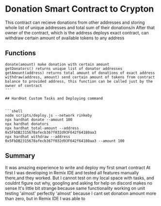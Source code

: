 # Donation Smart Contract to Crypton

This contract can recieve donations from other addresses and storing whole list of unique addresses and total sum of their donations/n
After that owner of the contract, which is the address deploys exact contract, can withdraw certain amount of available tokens to any address

## Functions
```shell
donate(amount) make donation with certain amount
getDonators() returns unique list of donator addresses
getAmount(address) returns total amount of donations of exact address
withdraw(address, amount) send certain amount of tokens from contract balance to provided address, this function can be called just by the owner of contract
'''

## HardHat Custom Tasks and Deploying command


```shell
node scripts/deploy.js --network rinkeby
npx hardhat donate --amount 100
npx hardhat donators
npx hardhat total-amount --address 0x5FbDB2315678afecb367f032d93F642f64180aa3
npx hardhat withdraw --address 0x5FbDB2315678afecb367f032d93F642f64180aa3 --amount 100
```
## Summary
It was amazing experience to write and deploy my first smart contract
At first I was developing in Remix IDE and tested all features manually there,and they worked.
But I cannot test on my local space with tasks, and couldnt figure out why, googling and asking for help on discord makes no sense
It's little bit strange because same functionality working on unit testing 'almost' perfectly
'almost' because I cant set donation amount more than zero, but in Remix IDE I was able to
